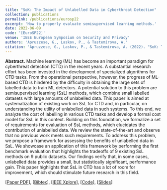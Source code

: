 ```yaml
---
title: "SoK: The Impact of Unlabelled Data in Cyberthreat Detection"
collection: publications
permalink: /publications/eurosp22
excerpt: 'How to properly evaluate semisupervised learning methods.'
date: 2022-06-09
code: '[EuroSP22]'
venue: 'IEEE European Symposium on Security and Privacy'
authors: 'Apruzzese, G., Laskov, P., & Tastemirova, A.'
citation: 'Apruzzese, G., Laskov, P., & Tastemirova, A. (2022). "SoK: The Impact of Unlabelled Data in Cyberthreat Detection." In <i>IEEE European Symposium on Security and Privacy (EuroSP</i>).'
---
```

<b>Abstract.</b> Machine learning (ML) has become an important paradigm for cyberthreat detection (CTD) in the recent years. A substantial research effort has been invested in the development of specialized algorithms for CTD tasks. From the operational perspective, however, the progress of ML-based CTD is hindered by the difficulty in obtaining the large sets of labelled data to train ML detectors. A potential solution to this problem are semisupervised learning (SsL) methods, which combine small labelled datasets with large amounts of unlabelled data.
This paper is aimed at systematization of existing work on SsL for CTD and, in particular, on understanding the utility of unlabelled data in such systems. To this end, we analyze the cost of labelling in various CTD tasks and develop a formal cost model for SsL in this context. Building on this foundation, we formalize a set of requirements for evaluation of SsL methods, which elucidates the contribution of unlabelled data. We review the state-of-the-art and observe that no previous work meets such requirements. To address this problem, we propose a framework for assessing the benefits of unlabelled data in SsL. We showcase an application of this framework by performing the first benchmark evaluation that highlights the tradeoffs of 9 existing SsL methods on 9 public datasets. Our findings verify that, in some cases, unlabelled data provides a small, but statistically significant, performance gain. This paper highlights that SsL in CTD has a lot of room for improvement, which should stimulate future research in this field.

[[Paper PDF](https://gioapru.github.io/files/papers/eurosp22/eurosp22.pdf)], [[Bibtex](https://gioapru.github.io/files/papers/eurosp22/eurosp22.bib)], [[IEEE Xplore](https://ieeexplore.ieee.org/document/9797356)], [[Code](https://github.com/hihey54/CEF-SsL)], [[Slides](https://gioapru.github.io/files/papers/eurosp22/eurosp22_slides.pdf)]